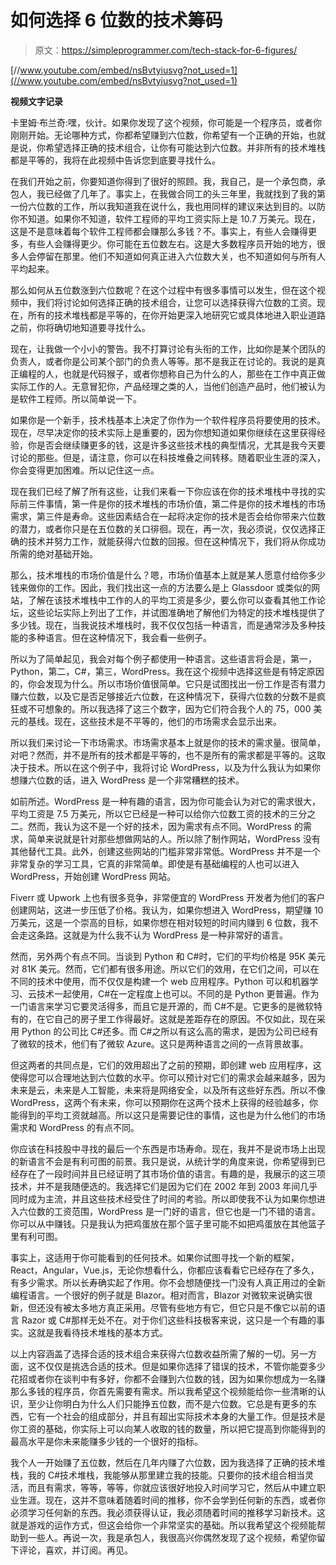 # 如何选择 6 位数的技术筹码

> 原文：<https://simpleprogrammer.com/tech-stack-for-6-figures/>

[//www.youtube.com/embed/nsBvtyiusvg?not_used=1](//www.youtube.com/embed/nsBvtyiusvg?not_used=1)

**视频文字记录**

卡里姆·布兰奇:嘿，伙计。如果你发现了这个视频，你可能是一个程序员，或者你刚刚开始。无论哪种方式，你都希望赚到六位数，你希望有一个正确的开始，也就是说，你希望选择正确的技术组合，让你有可能达到六位数。并非所有的技术堆栈都是平等的，我将在此视频中告诉您到底要寻找什么。

在我们开始之前，你要知道你得到了很好的照顾。我，我自己，是一个承包商，承包人，我已经做了几年了。事实上，在我做合同工的头三年里，我就找到了我的第一份六位数的工作，所以我知道我在说什么，我也用同样的建议来达到目的。以防你不知道。如果你不知道，软件工程师的平均工资实际上是 10.7 万美元。现在，这是不是意味着每个软件工程师都会赚那么多钱？不。事实上，有些人会赚得更多，有些人会赚得更少。你可能在五位数左右。这是大多数程序员开始的地方，很多人会停留在那里。他们不知道如何真正进入六位数大关，也不知道如何与所有人平均起来。

那么如何从五位数涨到六位数呢？在这个过程中有很多事情可以发生，但在这个视频中，我们将讨论如何选择正确的技术组合，让您可以选择获得六位数的工资。现在，所有的技术堆栈都是平等的，在你开始更深入地研究它或具体地进入职业道路之前，你将确切地知道要寻找什么。

现在，让我做一个小小的警告。我不打算讨论有头衔的工作，比如你是某个团队的负责人，或者你是公司某个部门的负责人等等。那不是我正在讨论的。我说的是真正编程的人，也就是代码猴子，或者你想称自己为什么的人，那些在工作中真正做实际工作的人。无意冒犯你，产品经理之类的人，当他们创造产品时，他们被认为是软件工程师。所以简单说一下。

如果你是一个新手，技术栈基本上决定了你作为一个软件程序员将要使用的技术。现在，尽早决定你的技术实际上是重要的，因为你想知道如果你继续在这里获得经验，你是否会继续赚更多的钱，这是许多这些技术栈的典型情况，尤其是我今天要讨论的那些。但是，请注意，你可以在科技堆叠之间转移。随着职业生涯的深入，你会变得更加困难。所以记住这一点。

现在我们已经了解了所有这些，让我们来看一下你应该在你的技术堆栈中寻找的实际前三件事情，第一件是你的技术堆栈的市场价值，第二件是你的技术堆栈的市场需求，第三件是寿命。这些因素结合在一起将决定你的技术是否会给你带来六位数的潜力，或者你只是在五位数的关口徘徊。现在，再一次，我必须说，仅仅选择正确的技术并努力工作，就能获得六位数的回报。但在这种情况下，我们将从你成功所需的绝对基础开始。

那么，技术堆栈的市场价值是什么？嗯，市场价值基本上就是某人愿意付给你多少钱来做你的工作。因此，我们找出这一点的方法要么是上 Glassdoor 或类似的网站，了解在该技术堆栈中工作的人的平均工资是多少，要么你可以查看其他工作论坛，这些论坛实际上列出了工作，并试图准确地了解他们为特定的技术堆栈提供了多少钱。现在，当我说技术堆栈时，我不仅仅包括一种语言，而是通常涉及多种技能的多种语言。但在这种情况下，我会看一些例子。

所以为了简单起见，我会对每个例子都使用一种语言。这些语言将会是，第一，Python，第二，C#，第三，WordPress。我在这个视频中选择这些是有特定原因的，你会发现为什么。所以市场价值很简单。它只是试图找出一份工作是否有潜力赚六位数，以及它是否足够接近六位数，在这种情况下，获得六位数的分数不是疯狂或不可想象的。所以我选择了这三个数字，因为它们符合我个人的 75，000 美元的基线。现在，这些技术是不平等的，他们的市场需求会显示出来。

所以我们来讨论一下市场需求。市场需求基本上就是你的技术的需求量。很简单，对吧？然而，并不是所有的技术都是平等的，也不是所有的需求都是平等的。这取决于技术。所以在这个例子中，我将讨论 WordPress，以及为什么我认为如果你想赚六位数的话，进入 WordPress 是一个非常糟糕的技术。

如前所述。WordPress 是一种有趣的语言，因为你可能会认为对它的需求很大，平均工资是 7.5 万美元，所以它已经是一种可以给你六位数工资的技术的三分之二。然而，我认为这不是一个好的技术，因为需求有点不同。WordPress 的需求，简单来说就是针对那些想做网站的人。所以除了制作网站，WordPress 没有其他替代工具。此外，创建这些网站的门槛非常非常低。WordPress 并不是一个非常复杂的学习工具，它真的非常简单。即使是有基础编程的人也可以进入 WordPress，开始创建 WordPress 网站。

Fiverr 或 Upwork 上也有很多竞争，非常便宜的 WordPress 开发者为他们的客户创建网站，这进一步压低了价格。我认为，如果你想进入 WordPress，期望赚 10 万美元，这是一个崇高的目标，如果你想在相对较短的时间内赚到 6 位数，我不会走这条路。这就是为什么我不认为 WordPress 是一种非常好的语言。

然而，另外两个有点不同。当谈到 Python 和 C#时，它们的平均价格是 95K 美元对 81K 美元。然而，它们都有很多用途。所以它们的效用，在它们之间，可以在不同的技术中使用，而不仅仅是构建一个 web 应用程序。Python 可以和机器学习、云技术一起使用，C#在一定程度上也可以。不同的是 Python 更普遍。作为一门语言来学习它要灵活得多，而且它是开源的，而 C#不是。它更多的是微软特有的，在它自己的房子里工作得最好。这就是差距存在的原因。不仅如此，现在采用 Python 的公司比 C#还多。而 C#之所以有这么高的需求，是因为公司已经有了微软的技术，他们有了微软 Azure。这只是两种语言之间的一点背景故事。

但这两者的共同点是，它们的效用超出了之前的预期，即创建 web 应用程序，这使得您可以合理地达到六位数的水平。你可以预计对它们的需求会越来越多，因为未来是云，未来是人工智能，未来将是网络安全，以及所有这些好东西。所以不像 WordPress，这两个有未来，你可以预期你在这两个技术上获得的经验越多，你能得到的平均工资就越高。所以这只是需要记住的事情，这也是为什么他们的市场需求和 WordPress 的有点不同。

你应该在科技股中寻找的最后一个东西是市场寿命。现在，我并不是说市场上出现的新语言不会是有利可图的前景。我只是说，从统计学的角度来说，你希望得到已经存在了一段时间并且已经证明了其市场价值的语言。有趣的是，我展示的这三项技术，并不是我随便选的。我选择它们是因为它们在 2002 年到 2003 年间几乎同时成为主流，并且这些技术经受住了时间的考验。所以即使我不认为如果你想进入六位数的工资范围，WordPress 是一门好的语言，但它也是一门不错的语言。你可以从中赚钱。只是我认为把鸡蛋放在那个篮子里可能不如把鸡蛋放在其他篮子里有利可图。

事实上，这适用于你可能看到的任何技术。如果你试图寻找一个新的框架，React，Angular，Vue.js，无论你想看什么，你都应该看看它已经存在了多久，有多少需求。所以长寿确实起了作用。你不会想随便找一门没有人真正用过的全新编程语言。一个很好的例子就是 Blazor。相对而言，Blazor 对微软来说确实很新，但还没有被太多地方真正采用。尽管有些地方有它，但它只是不像它以前的语言 Razor 或 C#那样无处不在。对于你们这些科技极客来说，这只是一个有趣的事实。这就是我看待技术堆栈的基本方式。

以上内容涵盖了选择合适的技术组合来获得六位数收益所需了解的一切。另一方面，这不仅仅是挑选合适的技术。但是如果你选择了错误的技术，不管你能耍多少花招或者你在谈判中有多好，你都不会赚到六位数的钱，因为如果你想成为一名赚那么多钱的程序员，你首先需要有需求。所以我希望这个视频能给你一些清晰的认识，至少让你明白为什么人们只能挣五位数，而不是六位数。它总是有更多的东西，它有一个社会的组成部分，并且有超出实际技术本身的大量工作。但是技术是你工资的基础，你实际上可以向某人收取的钱的数量，所以把它提高到你能得到的最高水平是你未来能赚多少钱的一个很好的指标。

我个人一开始赚了五位数，然后在几年内赚了六位数，因为我选择了正确的技术堆栈，我的 C#技术堆栈，我能够从那里建立我的技能。只要你的技术组合相当灵活，而且有需求，等等，等等，你就应该很好地投入时间学习它，然后从中建立职业生涯。现在，这并不意味着随着时间的推移，你不会学到任何新的东西，或者你必须学习任何新的东西。我必须获得认证，我必须随着时间的推移学习新技术。这就是游戏的运作方式，但这会给你一个非常坚实的基础。所以我希望这个视频能帮助到一些人。再说一次，我是承包人，我很高兴你偶然发现了这个视频，希望你留下评论，喜欢，并订阅。再见。